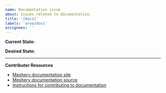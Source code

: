 ```yaml
---
name: Documentation issue
about: Issues related to documentation.
title: '[Docs]'
labels: 'area/docs'
assignees: ''
---
```

**Current State:**


**Desired State:**


---
**Contributor Resources**
- [Meshery documentation site](https://meshery.khulnasoft.io/docs/)
- [Meshery documentation source](https://github.com/khulnasoft/meshery/tree/master/docs)
- [Instructions for contributing to documentation](https://github.com/khulnasoft/meshery/blob/master/CONTRIBUTING.md#documentation-contribution-flow)

